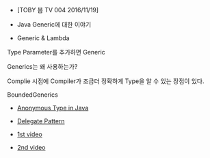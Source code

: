 * [TOBY 봄 TV 004 2016/11/19]

* Java Generic에 대한 이야기
* Generic & Lambda

Type Parameter를 추가하면 Generic 

Generics는 왜 사용하는가?

Complie 시점에 Compiler가 조금더 정확하게 Type을 알 수 있는 장점이 있다.

BoundedGenerics


* [Anonymous Type in Java](http://benjiweber.co.uk/blog/2015/08/07/anonymous-types-in-java)
* [Delegate Pattern](http://the-earth.tistory.com/entry/Delegate-pattern-%EB%94%94%EC%9E%90%EC%9D%B8-%ED%8C%A8%ED%84%B4)

* [1st video](https://gaming.youtube.com/watch?v=ipT2XG1SHtQ)
* [2nd video]()
